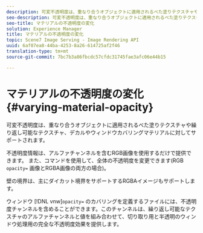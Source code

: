 ```yaml
---
description: 可変不透明度は、重なり合うオブジェクトに適用されるべた塗りテクスチャや繰り返し可能なテクスチャ、デカルやウィンドウカバリングマテリアルに対してサポートされます。
seo-description: 可変不透明度は、重なり合うオブジェクトに適用されるべた塗りテクスチャや繰り返し可能なテクスチャ、デカルやウィンドウカバリングマテリアルに対してサポートされます。
seo-title: マテリアルの不透明度の変化
solution: Experience Manager
title: マテリアルの不透明度の変化
topic: Scene7 Image Serving - Image Rendering API
uuid: 6af07ea8-44ba-4253-8a26-614725af2f46
translation-type: tm+mt
source-git-commit: 7bc7b3a86fbcdc57cfdc31745fae3afc06e44b15

---
```



# マテリアルの不透明度の変化{#varying-material-opacity}

可変不透明度は、重なり合うオブジェクトに適用されるべた塗りテクスチャや繰り返し可能なテクスチャ、デカルやウィンドウカバリングマテリアルに対してサポートされます。

不透明度情報は、アルファチャンネルを含むRGB画像を使用するだけで提供できます。 また、コマンドを使用して、全体の不透明度を変更できます(RGB `opacity=` 画像とRGBA画像の両方の場合)。

壁の境界は、主にダイカット境界をサポートするRGBAイメージもサポートします。

ウィンドウ [!DNL vnw]`opacity=` のカバリングを定義するファイルには、不透明度チャンネルを含めることができます。このチャンネルは、繰り返し可能なテクスチャのアルファチャンネルと値を組み合わせて、切り取り用と半透明のウィンドウ処理用の完全な不透明度効果を提供します。
